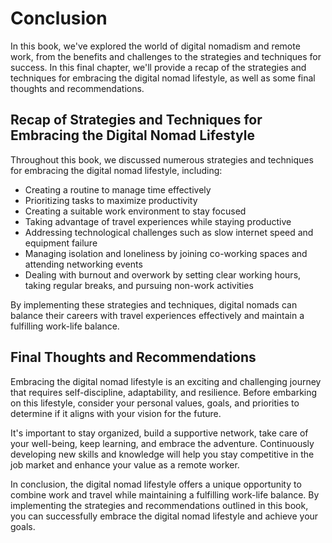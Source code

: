 # Conclusion

In this book, we've explored the world of digital nomadism and remote work, from the benefits and challenges to the strategies and techniques for success. In this final chapter, we'll provide a recap of the strategies and techniques for embracing the digital nomad lifestyle, as well as some final thoughts and recommendations.

Recap of Strategies and Techniques for Embracing the Digital Nomad Lifestyle
----------------------------------------------------------------------------

Throughout this book, we discussed numerous strategies and techniques for embracing the digital nomad lifestyle, including:

* Creating a routine to manage time effectively
* Prioritizing tasks to maximize productivity
* Creating a suitable work environment to stay focused
* Taking advantage of travel experiences while staying productive
* Addressing technological challenges such as slow internet speed and equipment failure
* Managing isolation and loneliness by joining co-working spaces and attending networking events
* Dealing with burnout and overwork by setting clear working hours, taking regular breaks, and pursuing non-work activities

By implementing these strategies and techniques, digital nomads can balance their careers with travel experiences effectively and maintain a fulfilling work-life balance.

Final Thoughts and Recommendations
----------------------------------

Embracing the digital nomad lifestyle is an exciting and challenging journey that requires self-discipline, adaptability, and resilience. Before embarking on this lifestyle, consider your personal values, goals, and priorities to determine if it aligns with your vision for the future.

It's important to stay organized, build a supportive network, take care of your well-being, keep learning, and embrace the adventure. Continuously developing new skills and knowledge will help you stay competitive in the job market and enhance your value as a remote worker.

In conclusion, the digital nomad lifestyle offers a unique opportunity to combine work and travel while maintaining a fulfilling work-life balance. By implementing the strategies and recommendations outlined in this book, you can successfully embrace the digital nomad lifestyle and achieve your goals.